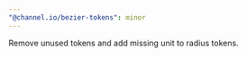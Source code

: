 ```yaml
---
"@channel.io/bezier-tokens": minor
---
```


Remove unused tokens and add missing unit to radius tokens.
